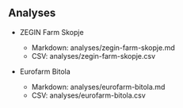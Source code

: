 ## Analyses

- ZEGIN Farm Skopje
  - Markdown: analyses/zegin-farm-skopje.md
  - CSV: analyses/zegin-farm-skopje.csv

- Eurofarm Bitola
  - Markdown: analyses/eurofarm-bitola.md
  - CSV: analyses/eurofarm-bitola.csv

